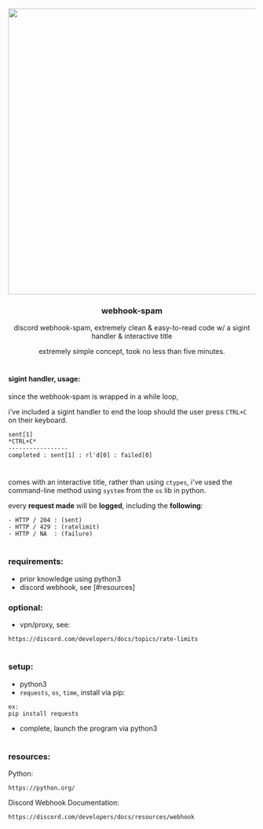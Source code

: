 <br/>
<p align="center">
  <a>
    <img src="https://i.gyazo.com/1d637b0914c54b08ec8f04a83efabfa1.gif" width="582"/></a>
  </a>
  <h3 align="center">webhook-spam</h3>
  <p align="center">
    discord webhook-spam, extremely clean & easy-to-read code w/ a sigint handler & interactive title
  </p>
<p align="center">
  extremely simple concept, took no less than five minutes.
  </p>
</p>

#
#### sigint handler, usage:
since the webhook-spam is wrapped in a while loop, 

i've included a sigint handler to end the loop should the user press `CTRL+C` on their keyboard.
```
sent[1]
*CTRL+C*
-----------------
completed : sent[1] : rl'd[0] : failed[0]
```
#
comes with an interactive title, rather than using `ctypes`, i've used the command-line method using `system` from the `os` lib in python.

every **request made** will be **logged**, including the **following**:
```
- HTTP / 204 : (sent)
- HTTP / 429 : (ratelimit)
- HTTP / NA  : (failure)
```
#
### requirements:
- prior knowledge using python3
- discord webhook, see [#resources]
### optional:
- vpn/proxy, see:
```
https://discord.com/developers/docs/topics/rate-limits
```
#
### setup:
- python3
- `requests`, `os`, `time`, install via pip:
```
ex:
pip install requests
```
- complete, launch the program via python3
#
### resources:
Python:
```
https://python.org/
```
Discord Webhook Documentation:
```
https://discord.com/developers/docs/resources/webhook
```
